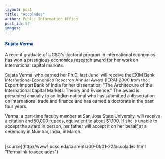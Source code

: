 ```yaml
---
layout: post
title: "Accolades"
author: Public Information Office
post_id: 57
images:
---
```


<h4>
  <font color="#003399">Sujata Verma</font>
</h4>
<p>
  A recent graduate of UCSC's doctoral program in international economics has won a prestigious economics research award for her work on international capital markets.
</p>
<p>
  Sujata Verma, who earned her Ph.D. last June, will receive the EXIM Bank International Economics Research Annual Award (IERA) 2000 from the Export Import Bank of India for her dissertation, "The Architecture of the International Capital Markets: Theory and Evidence." The award is presented annually to an Indian national who has submitted a dissertation on international trade and finance and has earned a doctorate in the past four years.
</p>
<p>
  Verma, a part-time faculty member at San Jose State University, will receive a citation and 50,000 rupees, equivalent to about $1,100. If she is unable to accept the award in person, her father will accept it on her behalf at a ceremony in Mumbai, India, in March.<br>
  <br>
  </p>
[source](http://www1.ucsc.edu/currents/00-01/01-22/accolades.html "Permalink to accolades")
